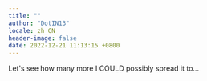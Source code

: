 ```yaml
---
title: ""
author: "DotIN13"
locale: zh_CN
header-image: false
date: 2022-12-21 11:13:15 +0800
---
```


Let's see how many more I COULD possibly spread it to...
